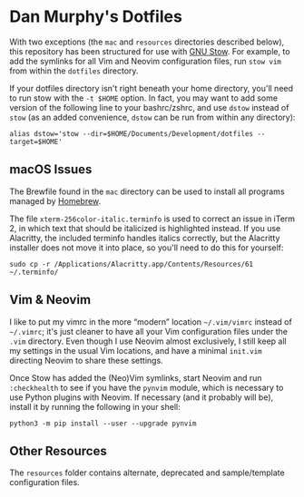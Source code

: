 # Dan Murphy's Dotfiles

With two exceptions (the `mac` and `resources` directories described below), this repository has been structured for use with [GNU Stow](https://www.gnu.org/software/stow/). For example, to add the symlinks for all Vim and Neovim configuration files, run `stow vim` from within the `dotfiles` directory.

If your dotfiles directory isn't right beneath your home directory, you'll need to run stow with the `-t $HOME` option. In fact, you may want to add some version of the following line to your bashrc/zshrc, and use `dstow` instead of `stow` (as an added convenience, `dstow` can be run from within any directory):
```
alias dstow='stow --dir=$HOME/Documents/Development/dotfiles --target=$HOME'
```


## macOS Issues

The Brewfile found in the `mac` directory can be used to install all programs managed by [Homebrew](https://brew.sh/).

The file `xterm-256color-italic.terminfo` is used to correct an issue in iTerm 2, in which text that should be italicized is highlighted instead. If you use Alacritty, the included terminfo handles italics correctly, but the Alacritty installer does not move it into place, so you'll need to do this for yourself:
```
sudo cp -r /Applications/Alacritty.app/Contents/Resources/61 ~/.terminfo/
```


## Vim & Neovim

I like to put my vimrc in the more “modern” location `~/.vim/vimrc` instead of `~/.vimrc`; it's just cleaner to have all your Vim configuration files under the `.vim` directory. Even though I use Neovim almost exclusively, I still keep all my settings in the usual Vim locations, and have a minimal `init.vim` directing Neovim to share these settings.

Once Stow has added the (Neo)Vim symlinks, start Neovim and run `:checkhealth` to see if you have the `pynvim` module, which is necessary to use Python plugins with Neovim. If necessary (and it probably will be), install it by running the following in your shell:
```
python3 -m pip install --user --upgrade pynvim
```

## Other Resources

The `resources` folder contains alternate, deprecated and sample/template configuration files.
